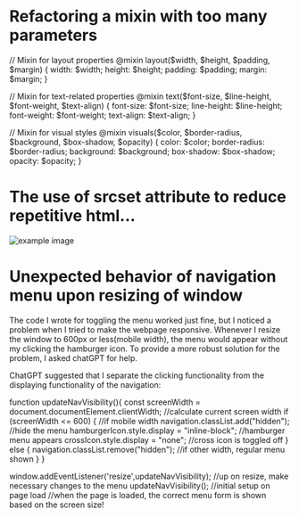 # Refactoring a mixin with too many parameters

// Mixin for layout properties
@mixin layout($width, $height, $padding, $margin) {
  width: $width;
  height: $height;
  padding: $padding;
  margin: $margin;
}

// Mixin for text-related properties
@mixin text($font-size, $line-height, $font-weight, $text-align) {
  font-size: $font-size;
  line-height: $line-height;
  font-weight: $font-weight;
  text-align: $text-align;
}

// Mixin for visual styles
@mixin visuals($color, $border-radius, $background, $box-shadow, $opacity) {
  color: $color;
  border-radius: $border-radius;
  background: $background;
  box-shadow: $box-shadow;
  opacity: $opacity;
}

# The use of srcset attribute to reduce repetitive html...

<img src="image-default.jpg" 
     srcset="image-small.jpg 500w, image-medium.jpg 1000w, image-large.jpg 2000w" 
     alt="example image">

# Unexpected behavior of navigation menu upon resizing of window

The code I wrote for toggling the menu worked just fine, but I noticed a problem when I tried to make the webpage responsive. Whenever I resize the window to 600px or less(mobile width), the menu would appear without my clicking the hamburger icon. To provide a more robust solution for the problem, I asked chatGPT for help.

ChatGPT suggested that I separate the clicking functionality from the displaying functionality of the navigation:

function updateNavVisibility(){
    const screenWidth = document.documentElement.clientWidth; //calculate current screen width
    if (screenWidth <= 600) { //if mobile width
        navigation.classList.add("hidden"); //hide the menu
        hamburgerIcon.style.display = "inline-block"; //hamburger menu appears
        crossIcon.style.display = "none"; //cross icon is toggled off
    } 
    else {
        navigation.classList.remove("hidden"); //if other width, regular menu shown
    }
}

window.addEventListener('resize',updateNavVisibility); //up on resize, make necessary changes to the menu
updateNavVisibility(); //initial setup on page load
//when the page is loaded, the correct menu form is shown based on the screen size!